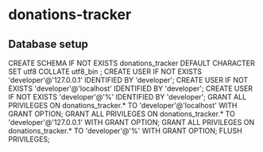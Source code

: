 # donations-tracker

## Database setup

CREATE SCHEMA IF NOT EXISTS donations_tracker DEFAULT CHARACTER SET utf8 COLLATE utf8_bin ;
CREATE USER IF NOT EXISTS 'developer'@'127.0.0.1' IDENTIFIED BY 'developer';
CREATE USER IF NOT EXISTS 'developer'@'localhost' IDENTIFIED BY 'developer';
CREATE USER IF NOT EXISTS 'developer'@'%' IDENTIFIED BY 'developer';
GRANT ALL PRIVILEGES ON donations_tracker.* TO 'developer'@'localhost' WITH GRANT OPTION;
GRANT ALL PRIVILEGES ON donations_tracker.* TO 'developer'@'127.0.0.1' WITH GRANT OPTION;
GRANT ALL PRIVILEGES ON donations_tracker.* TO 'developer'@'%' WITH GRANT OPTION;
FLUSH PRIVILEGES;